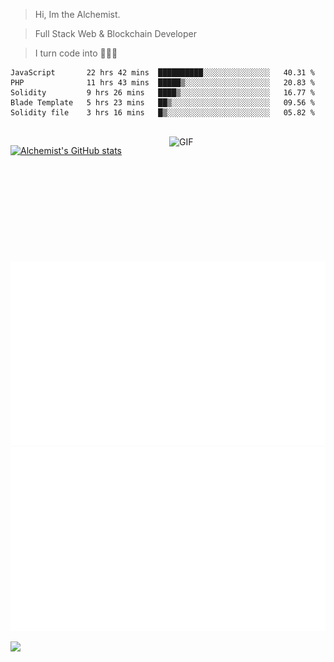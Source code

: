 > Hi, Im the Alchemist.

> Full Stack Web & Blockchain Developer

> I turn code into 💎💎💎

<!--START_SECTION:waka-->
```text
JavaScript       22 hrs 42 mins  ██████████░░░░░░░░░░░░░░░   40.31 % 
PHP              11 hrs 43 mins  █████▒░░░░░░░░░░░░░░░░░░░   20.83 % 
Solidity         9 hrs 26 mins   ████▒░░░░░░░░░░░░░░░░░░░░   16.77 % 
Blade Template   5 hrs 23 mins   ██▒░░░░░░░░░░░░░░░░░░░░░░   09.56 % 
Solidity file    3 hrs 16 mins   █▒░░░░░░░░░░░░░░░░░░░░░░░   05.82 % 
```
<!--END_SECTION:waka-->


<br />

<img align="right" alt="GIF" src="https://user-images.githubusercontent.com/5355808/139111924-210cc6fa-9fb1-4dac-929d-6324a5836a92.gif" width="250" height="200" />

[![Alchemist's GitHub stats](https://github-readme-stats.vercel.app/api?username=DrMaxis&show_icons=true&theme=outrun&count_private=true)](#)

![](https://raw.githubusercontent.com/DrMaxis/github-stats-transparent/output/generated/overview.svg)
![](https://raw.githubusercontent.com/DrMaxis/github-stats-transparent/output/generated/languages.svg)

 
<a href="https://count.getloli.com/"><img src="https://count.getloli.com/get/@:maxis-the-alchemist?theme=rule34"></a>
<!-- https://count.getloli.com/get/@alchemist?theme=rule34 -->
<br>


